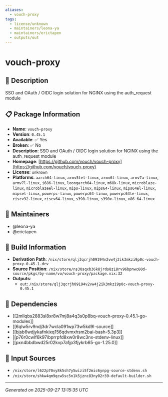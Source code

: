 ```yaml
---
aliases:
  - vouch-proxy
tags:
  - license/unknown
  - maintainers/leona-ya
  - maintainers/erictapen
  - outputs/out
---
```


# vouch-proxy

## 📝 Description

SSO and OAuth / OIDC login solution for NGINX using the auth_request module

## 📋 Package Information

- **Name**: `vouch-proxy`
- **Version**: `0.45.1`
- **Available**: ✅ Yes
- **Broken**: ✅ No
- **Description**: SSO and OAuth / OIDC login solution for NGINX using the auth_request module
- **Homepage**: [https://github.com/vouch/vouch-proxy](https://github.com/vouch/vouch-proxy)
- **License**: `unknown`
- **Platforms**: `aarch64-linux`, `armv5tel-linux`, `armv6l-linux`, `armv7a-linux`, `armv7l-linux`, `i686-linux`, `loongarch64-linux`, `m68k-linux`, `microblaze-linux`, `microblazeel-linux`, `mips-linux`, `mips64-linux`, `mips64el-linux`, `mipsel-linux`, `powerpc-linux`, `powerpc64-linux`, `powerpc64le-linux`, `riscv32-linux`, `riscv64-linux`, `s390-linux`, `s390x-linux`, `x86_64-linux`
## 👥 Maintainers

- @leona-ya
- @erictapen


## 🔧 Build Information

- **Derivation Path**: `/nix/store/qlj3qcrjh09194v2vw4j2ik3mkzi9p0c-vouch-proxy-0.45.1.drv`
- **Source Position**: `/nix/store/ns30sqxb36k8jrds8z18rv96bpnwc60d-source/pkgs/by-name/vo/vouch-proxy/package.nix:32`
- **Outputs**:
  - `out`:  `/nix/store/qlj3qcrjh09194v2vw4j2ik3mkzi9p0c-vouch-proxy-0.45.1`

## 🔗 Dependencies

- [[2mllqbs2883sl8xr8w7mj8a4q3s0p8bq-vouch-proxy-0.45.1-go-modules]]
- [[6qlw5rv9ndj3dr7wcla091wp73w5kd9l-source]]
- [[bjsb6wdjykafnkixq156qdvmxhsm2bai-bash-5.3p3]]
- [[p76r0cwlf6k97ibprrpfd8xw0r8wc3nx-stdenv-linux]]
- [[pxn4bbdbwd25r02kvp7a1jp3fjykrb65-go-1.25.0]]

## 📁 Input Sources

- `/nix/store/l622p70vy8k5sh7y5wizi5f2mic6ynpg-source-stdenv.sh`
- `/nix/store/shkw4qm9qcw5sc5n1k5jznc83ny02r39-default-builder.sh`

---
*Generated on 2025-09-27 13:15:35 UTC*
